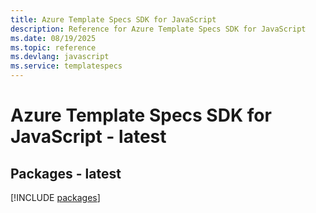 ```yaml
---
title: Azure Template Specs SDK for JavaScript
description: Reference for Azure Template Specs SDK for JavaScript
ms.date: 08/19/2025
ms.topic: reference
ms.devlang: javascript
ms.service: templatespecs
---
```

# Azure Template Specs SDK for JavaScript - latest
## Packages - latest
[!INCLUDE [packages](template-specs-index.md)]